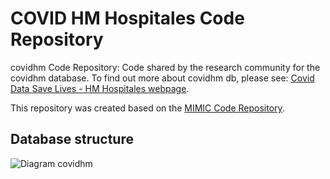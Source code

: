 # COVID HM Hospitales Code Repository

covidhm Code Repository: Code shared by the research community for the covidhm database. To find out more about covidhm db, please see: [Covid Data Save Lives - HM Hospitales webpage](https://www.hmhospitales.com/coronavirus/covid-data-save-lives/english-version).

This repository was created based on the [MIMIC Code Repository](https://github.com/MIT-LCP/mimic-code).

## Database structure

![Diagram covidhm](https://github.com/theonesp/covidhm-code/blob/master/CovidHM_V2-code/img/covidhm_diagram.jpg)
